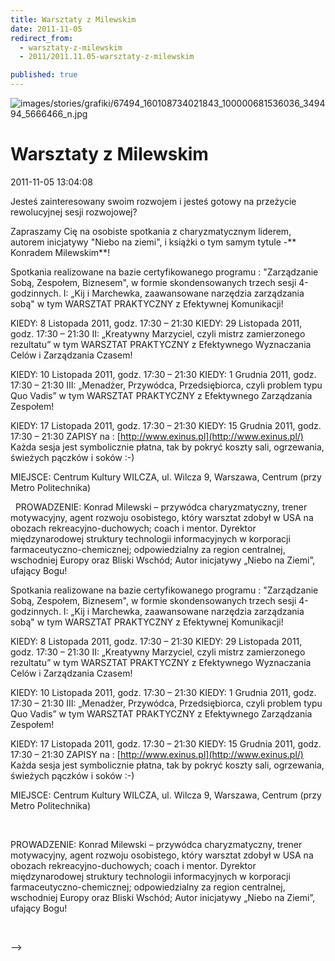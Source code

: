 ```yaml
---
title: Warsztaty z Milewskim
date: 2011-11-05
redirect_from: 
  - warsztaty-z-milewskim
  - 2011/2011.11.05-warsztaty-z-milewskim

published: true
---
```



![images/stories/grafiki/67494_160108734021843_100000681536036_349494_5666466_n.jpg](images/stories/grafiki/67494_160108734021843_100000681536036_349494_5666466_n.jpg)

# Warsztaty z Milewskim

<time>2011-11-05 13:04:08</time>



Jesteś zainteresowany swoim rozwojem i jesteś gotowy na przeżycie rewolucyjnej sesji rozwojowej?


Zapraszamy Cię na osobiste spotkania z charyzmatycznym liderem, autorem inicjatywy "Niebo na ziemi", i książki o tym samym tytule -** Konradem Milewskim**!

<!--{{intro-break}}-->
Spotkania realizowane na bazie certyfikowanego programu : "Zarządzanie Sobą,
Zespołem, Biznesem", w formie skondensowanych trzech sesji 4-godzinnych.
I: „Kij i Marchewka, zaawansowane narzędzia zarządzania sobą" w tym
WARSZTAT PRAKTYCZNY z Efektywnej Komunikacji!

KIEDY: 8 Listopada 2011, godz. 17:30 – 21:30
KIEDY: 29 Listopada 2011, godz. 17:30 – 21:30
II: „Kreatywny Marzyciel, czyli mistrz zamierzonego rezultatu” w tym
WARSZTAT PRAKTYCZNY z Efektywnego Wyznaczania Celów i Zarządzania Czasem!

KIEDY: 10 Listopada 2011, godz. 17:30 – 21:30
KIEDY: 1 Grudnia 2011, godz. 17:30 – 21:30
III: „Menadżer, Przywódca, Przedsiębiorca, czyli problem typu Quo Vadis” w
tym WARSZTAT PRAKTYCZNY z Efektywnego Zarządzania Zespołem!

KIEDY: 17 Listopada 
2011, godz. 17:30 – 21:30
KIEDY: 15 Grudnia 2011, godz. 17:30 – 21:30
ZAPISY na : [http://www.exinus.pl](http://www.exinus.pl/)
Każda sesja jest symbolicznie płatna, tak by pokryć koszty sali, ogrzewania,
świeżych pączków i soków :-)

MIEJSCE: Centrum Kultury WILCZA, ul. Wilcza 9, Warszawa, Centrum (przy Metro
Politechnika)

 
PROWADZENIE: Konrad Milewski – przywódca charyzmatyczny, trener motywacyjny,
agent rozwoju osobistego, który warsztat zdobył w USA na obozach
rekreacyjno-duchowych; coach i mentor. Dyrektor międzynarodowej struktury technologii informacyjnych w korporacji farmaceutyczno-chemicznej; odpowiedzialny za region centralnej, wschodniej Europy oraz Bliski Wschód; Autor inicjatywy „Niebo na Ziemi”, ufający Bogu!
 



<!--CONTENT FROM OLD SERVER (jos before 2013): 

Jesteś zainteresowany swoim rozwojem i jesteś gotowy na przeżycie rewolucyjnej sesji rozwojowej?


Zapraszamy Cię na osobiste spotkania z charyzmatycznym liderem, autorem inicjatywy "Niebo na ziemi", i książki o tym samym tytule -** Konradem Milewskim**!


<!--{{intro-break}}-->

Spotkania realizowane na bazie certyfikowanego programu : "Zarządzanie Sobą,
Zespołem, Biznesem", w formie skondensowanych trzech sesji 4-godzinnych.
I: „Kij i Marchewka, zaawansowane narzędzia zarządzania sobą" w tym
WARSZTAT PRAKTYCZNY z Efektywnej Komunikacji!

KIEDY: 8 Listopada 2011, godz. 17:30 – 21:30
KIEDY: 29 Listopada 2011, godz. 17:30 – 21:30
II: „Kreatywny Marzyciel, czyli mistrz zamierzonego rezultatu” w tym
WARSZTAT PRAKTYCZNY z Efektywnego Wyznaczania Celów i Zarządzania Czasem!

KIEDY: 10 Listopada 2011, godz. 17:30 – 21:30
KIEDY: 1 Grudnia 2011, godz. 17:30 – 21:30
III: „Menadżer, Przywódca, Przedsiębiorca, czyli problem typu Quo Vadis” w
tym WARSZTAT PRAKTYCZNY z Efektywnego Zarządzania Zespołem!

KIEDY: 17 Listopada 2011, godz. 17:30 – 21:30
KIEDY: 15 Grudnia 2011, godz. 17:30 – 21:30
ZAPISY na : [http://www.exinus.pl](http://www.exinus.pl/)
Każda sesja jest symbolicznie płatna, tak by pokryć koszty sali, ogrzewania,
świeżych pączków i soków :-)

MIEJSCE: Centrum Kultury WILCZA, ul. Wilcza 9, Warszawa, Centrum (przy Metro
Politechnika)

 


PROWADZENIE: Konrad Milewski – przywódca charyzmatyczny, trener motywacyjny,
agent rozwoju osobistego, który warsztat zdobył w USA na obozach
rekreacyjno-duchowych; coach i mentor. Dyrektor międzynarodowej struktury technologii informacyjnych w korporacji farmaceutyczno-chemicznej; odpowiedzialny za region centralnej, wschodniej Europy oraz Bliski Wschód; Autor inicjatywy „Niebo na Ziemi”, ufający Bogu!


 


-->

<!--{{json:{"created_date":"2011-11-05 13:04:08","publish_down":"0000-00-00 00:00:00","id":"1034"}}}-->